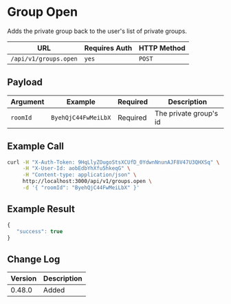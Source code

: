 # Group Open

Adds the private group back to the user's list of private groups.

| URL                   | Requires Auth | HTTP Method |
| --------------------- | ------------- | ----------- |
| `/api/v1/groups.open` | `yes`         | `POST`      |

## Payload

| Argument | Example             | Required | Description            |
| -------- | ------------------- | -------- | ---------------------- |
| `roomId` | `ByehQjC44FwMeiLbX` | Required | The private group's id |

## Example Call

```bash
curl -H "X-Auth-Token: 9HqLlyZOugoStsXCUfD_0YdwnNnunAJF8V47U3QHXSq" \
     -H "X-User-Id: aobEdbYhXfu5hkeqG" \
     -H "Content-type: application/json" \
     http://localhost:3000/api/v1/groups.open \
     -d '{ "roomId": "ByehQjC44FwMeiLbX" }'
```

## Example Result

```javascript
{
   "success": true
}
```

## Change Log

| Version | Description |
| ------- | ----------- |
| 0.48.0  | Added       |
